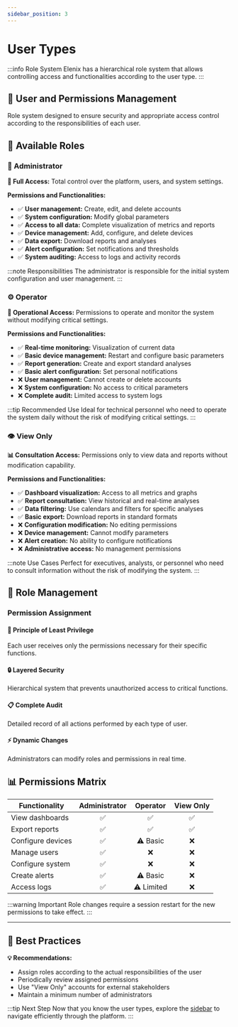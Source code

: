 ```yaml
---
sidebar_position: 3
---
```


# User Types

:::info Role System
Elenix has a hierarchical role system that allows controlling access and functionalities according to the user type.
:::

<div className="hero-banner">
  <div className="hero-content">
    <h2>👥 User and Permissions Management</h2>
    <p>Role system designed to ensure security and appropriate access control according to the responsibilities of each user.</p>
  </div>
</div>

## 🔐 Available Roles

### 👑 Administrator

<div className="callout callout-info">
  <strong>🎯 Full Access:</strong> Total control over the platform, users, and system settings.
</div>

**Permissions and Functionalities:**

- ✅ **User management:** Create, edit, and delete accounts
- ✅ **System configuration:** Modify global parameters
- ✅ **Access to all data:** Complete visualization of metrics and reports
- ✅ **Device management:** Add, configure, and delete devices
- ✅ **Data export:** Download reports and analyses
- ✅ **Alert configuration:** Set notifications and thresholds
- ✅ **System auditing:** Access to logs and activity records

:::note Responsibilities
The administrator is responsible for the initial system configuration and user management.
:::

### ⚙️ Operator

<div className="callout callout-warning">
  <strong>🔧 Operational Access:</strong> Permissions to operate and monitor the system without modifying critical settings.
</div>

**Permissions and Functionalities:**

- ✅ **Real-time monitoring:** Visualization of current data
- ✅ **Basic device management:** Restart and configure basic parameters
- ✅ **Report generation:** Create and export standard analyses
- ✅ **Basic alert configuration:** Set personal notifications
- ❌ **User management:** Cannot create or delete accounts
- ❌ **System configuration:** No access to critical parameters
- ❌ **Complete audit:** Limited access to system logs

:::tip Recommended Use
Ideal for technical personnel who need to operate the system daily without the risk of modifying critical settings.
:::

### 👁️ View Only

<div className="callout callout-tip">
  <strong>📊 Consultation Access:</strong> Permissions only to view data and reports without modification capability.
</div>

**Permissions and Functionalities:**

- ✅ **Dashboard visualization:** Access to all metrics and graphs
- ✅ **Report consultation:** View historical and real-time analyses
- ✅ **Data filtering:** Use calendars and filters for specific analyses
- ✅ **Basic export:** Download reports in standard formats
- ❌ **Configuration modification:** No editing permissions
- ❌ **Device management:** Cannot modify parameters
- ❌ **Alert creation:** No ability to configure notifications
- ❌ **Administrative access:** No management permissions

:::note Use Cases
Perfect for executives, analysts, or personnel who need to consult information without the risk of modifying the system.
:::

## 🔄 Role Management

### Permission Assignment

<div className="feature-grid">
  <div className="feature-card">
    <h4>🎯 Principle of Least Privilege</h4>
    <p>Each user receives only the permissions necessary for their specific functions.</p>
  </div>
  <div className="feature-card">
    <h4>🔒 Layered Security</h4>
    <p>Hierarchical system that prevents unauthorized access to critical functions.</p>
  </div>
  <div className="feature-card">
    <h4>📋 Complete Audit</h4>
    <p>Detailed record of all actions performed by each type of user.</p>
  </div>
  <div className="feature-card">
    <h4>⚡ Dynamic Changes</h4>
    <p>Administrators can modify roles and permissions in real time.</p>
  </div>
</div>

## 📊 Permissions Matrix

| Functionality     | Administrator |  Operator  | View Only |
| ----------------- | :-----------: | :--------: | :-------: |
| View dashboards   |      ✅       |     ✅     |    ✅     |
| Export reports    |      ✅       |     ✅     |    ✅     |
| Configure devices |      ✅       |  ⚠️ Basic  |    ❌     |
| Manage users      |      ✅       |     ❌     |    ❌     |
| Configure system  |      ✅       |     ❌     |    ❌     |
| Create alerts     |      ✅       |  ⚠️ Basic  |    ❌     |
| Access logs       |      ✅       | ⚠️ Limited |    ❌     |

:::warning Important
Role changes require a session restart for the new permissions to take effect.
:::

---

## 🚀 Best Practices

<div className="callout callout-info">
  <strong>💡 Recommendations:</strong>
  <ul>
    <li>Assign roles according to the actual responsibilities of the user</li>
    <li>Periodically review assigned permissions</li>
    <li>Use "View Only" accounts for external stakeholders</li>
    <li>Maintain a minimum number of administrators</li>
  </ul>
</div>

:::tip Next Step
Now that you know the user types, explore the [sidebar](./barra-lateral.md) to navigate efficiently through the platform.
:::
